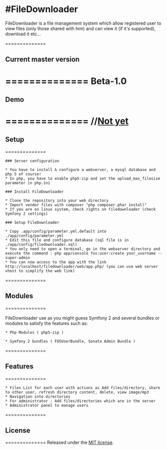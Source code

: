 #FileDownloader
==============
FileDownloader is a file management system which allow registered user to view files (only those shared with him) and can view it (if it's supported), download it etc...

==============
## Current master version
==============
Beta-1.0
==============

## Demo
==============
//[Not yet](http://)
==============

## Setup
==============

	### Server configuration
	
	* You have to install & configure a webserver, a mysql database and php 5 of course!
	* In php, you have to enable php5-zip and set the upload_max_filesize parameter in php.ini
	
	### Install FileDownloader
	
	* Clone the repository into your web directory
	* Import vendor files with composer "php composer.phar install"
	* If you are on linux system, check rights on filedownloader (check Symfony 2 settings)
	
	### Setup FileDownloader
	
	* Copy .app/config/parameter.yml.default into ./app/config/parameter.yml
	* Edit this file and configure database (sql file is in ./app/config/filedownloader.sql)
	* You only need to open a terminal, go in the webserver directory and execute the command : php app/console fos:user:create your_username --super-admin
    * You can now access to the app with the link http://localhost/filedownloader/web/app.php/ (you can use web server vhost to simplify the web link)
    
==============
## Modules
==============

FileDownloader use as you might guess Symfony 2 and several bundles or modules to satisfy the features such as:

	* Php Modules ( php5-zip )
		
	* Symfony 2 bundles ( FOSUserBundle, Sonata Admin Bundle )
	
==============	
## Features
==============

	* Files List for each user with actions as Add files/directory, share to other user, refresh directory content, delete, view image/mp3
	* Navigation into directories
	* For administrator : Add files/directories which are in the server
	* Administrator panel to manage users
	
==============
## License
==============
Released under the [MIT license](http://www.opensource.org/licenses/MIT).